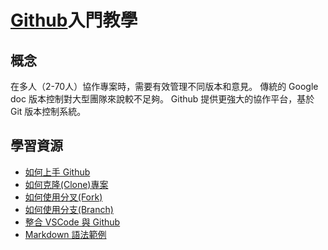 # [Github](https://www.github.com)入門教學

## 概念

在多人（2-70人）協作專案時，需要有效管理不同版本和意見。
傳統的 Google doc 版本控制對大型團隊來說較不足夠。
Github 提供更強大的協作平台，基於 Git 版本控制系統。

## 學習資源

- [如何上手 Github](https://github.com/3dw/github-tutorial/wiki/%E5%A6%82%E4%BD%95%E4%B8%8A%E6%89%8BGithub)
- [如何克隆(Clone)專案](https://github.com/3dw/github-tutorial/wiki/%E5%A6%82%E4%BD%95%E5%85%8B%E9%9A%86(Clone)%E4%B8%80%E5%80%8C%E5%B0%88%E6%A1%88)
- [如何使用分叉(Fork)](https://github.com/3dw/github-tutorial/wiki/%E5%A6%82%E4%BD%95%E4%BD%BF%E7%94%A8%E5%88%86%E5%8F%89Fork)
- [如何使用分支(Branch)](https://github.com/3dw/github-tutorial/wiki/%E5%A6%82%E4%BD%95%E4%BD%BF%E7%94%A8%E5%B0%88%E6%A1%88%E5%85%A7%E9%83%A8%E5%88%86%E6%94%AFBranch)
- [整合 VSCode 與 Github](https://github.com/3dw/github-tutorial/wiki/%E6%95%B4%E5%90%88VSCode-Editor-&-Github)
- [Markdown 語法範例](https://github.com/3dw/github-tutorial/wiki/Markdown%E8%AA%9E%E6%B3%95%E7%AF%84%E4%BE%8B)
